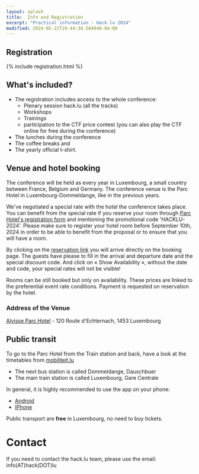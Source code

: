 ```yaml
---
layout: splash
title:  Info and Registration
excerpt: "Practical information - Hack.lu 2024"
modified: 2024-05-22T19:44:38.564948-04:00
---
```


## Registration 

{% include registration.html %}

## What's included?

* The registration includes access to the whole conference:
   * Plenary session hack.lu (all the tracks)
   * Workshops
   * Trainings 
   * participation to the CTF price contest (you can also play the CTF online for free during the conference)
* The lunches during the conference
* The coffee breaks and
* The yearly official t-shirt.

## Venue and hotel booking

The conference will be held as every year in Luxembourg, a small country between France, Belgium and Germany. The conference venue is the Parc Hotel in Luxembourg-Dommeldange, like in the previous years.

We've negotiated a special rate with the hotel the conference takes place. You can benefit from the special rate if you reserve your room through [Parc Hotel's registration form](https://reservations.cubilis.eu/alvisse-parc-hotel-luxembourg) and mentioning the promotional code 'HACKLU-2024'. Please make sure to register your hotel room before September 10th, 2024 in order to be able to benefit from the proposal or to ensure that you will have a room.

By clicking on the [reservation link](https://reservations.cubilis.eu/alvisse-parc-hotel-luxembourg) you will arrive directly on the booking page.
The guests have please to fill in the arrival and departure date and the special discount code. And click on « Show Availability », without the date and code, your special rates will not be visible!

Rooms can be still booked but only on availability.  These prices are linked to the preferential event rate conditions. Payment is requested on reservation by the hotel.

### Address of the Venue

[Alvisse Parc Hotel](https://www.parc-hotel.lu) - 120 Route d'Echternach, 1453 Luxembourg

## Public transit

To go to the Parc Hotel from the Train station and back, have a look at the timetables from [mobiliteit.lu](https://mobiliteit.lu)

* The next bus station is called Dommeldange, Dauschbuer 
* The main train station is called Luxembourg, Gare Centrale

In general, it is highly recommended to use the app on your phone:

* [Android](https://play.google.com/store/apps/details?id=de.hafas.android.cdt&hl=en)
* [IPhone](https://itunes.apple.com/us/app/mobiliteit.lu/id434829995?mt=8)

Public transport are **free** in Luxembourg, no need to buy tickets.

# Contact

If you need to contact the hack.lu team, please use the email: info(AT)hack(DOT)lu

